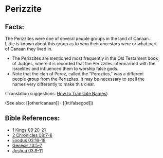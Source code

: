 # Perizzite #

## Facts: ##

​The Perizzites were one of several people groups in the land of Canaan. Little is known about this group as to who their ancestors were or what part of Canaan they lived in.

* The Perizzites are mentioned most frequently in the Old Testament book of Judges, where it is recorded that the Perizzites intermarried with the Israelites and influenced them to worship false gods.
* Note that the clan of Perez, called the "Perezites," was a different people group from the Perizzites. It may be necessary to spell the names very differently to make this clear.

(Translation suggestions: [How to Translate Names](en/ta-vol1/translate/man/translate-names))

(See also: [[other/canaan]] **·** [[kt/falsegod]])

## Bible References: ##

* [1 Kings 09:20-21](en/tn/1ki/help/09/20)
* [2 Chronicles 08:7-8](en/tn/2ch/help/08/07)
* [Exodus 03:16-18](en/tn/exo/help/03/16)
* [Genesis 13:5-7](en/tn/gen/help/13/05)
* [Joshua 03:9-11](en/tn/jos/help/03/09)